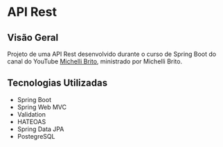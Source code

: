 # API Rest

## Visão Geral

Projeto de uma API Rest desenvolvido durante o curso de Spring Boot do canal do YouTube [Michelli Brito](https://www.youtube.com/@MichelliBrito), ministrado por Michelli Brito.

## Tecnologias Utilizadas

- Spring Boot
- Spring Web MVC  
- Validation 
- HATEOAS
- Spring Data JPA
- PostegreSQL
